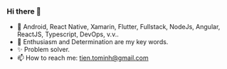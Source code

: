 ### Hi there 👋

- 🔭 Android, React Native, Xamarin, Flutter, Fullstack, NodeJs, Angular, ReactJS, Typescript, DevOps, v.v.. 
- 🌱 Enthusiasm and Determination are my key words.
- ✨ Problem solver.
- 📫 How to reach me: tien.tominh@gmail.com

<!--
**tientham/tientham** is a ✨ _special_ ✨ repository because its `README.md` (this file) appears on your GitHub profile.

Here are some ideas to get you started:

- 🔭 I’m currently working on ...
- 🌱 I’m currently learning ...
- 👯 I’m looking to collaborate on ...
- 🤔 I’m looking for help with ...
- 💬 Ask me about ...
- 📫 How to reach me: ...
- 😄 Pronouns: ...
- ⚡ Fun fact: ...
-->
